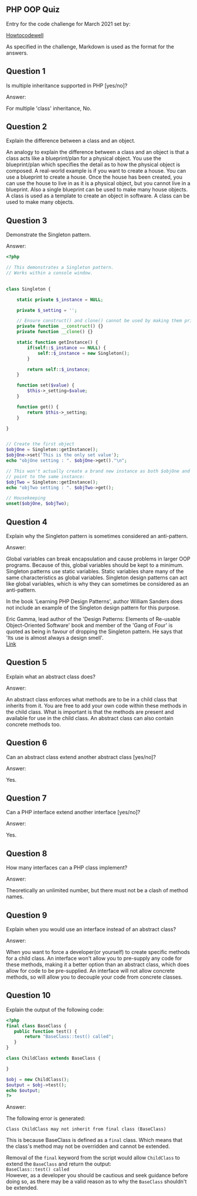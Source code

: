 
## PHP OOP Quiz

Entry for the code challenge for March 2021 set by:

[Howtocodewell](https://codechallenges.howtocodewell.net/)

As specified in the challenge, Markdown is used as the format for the answers.


## Question 1

Is multiple inheritance supported in PHP [yes/no]?

Answer:

For multiple 'class' inheritance, No.


## Question 2

Explain the difference between a class and an object.

An analogy to explain the difference between a class and an object is that a class acts like a blueprint/plan for a physical object.
You use the blueprint/plan which specifies the detail as to how the physical object is composed.
A real-world example is if you want to create a house. You can use a blueprint to create a house. Once the house has been created, you can use the house to live in as it is a physical object, but you cannot live in a blueprint.
Also a single blueprint can be used to make many house objects.  
A class is used as a template to create an object in software. A class can be used to make many objects.

## Question 3

Demonstrate the Singleton pattern.

Answer:

```php
<?php

// This demonstrates a Singleton pattern.
// Works within a console window.

 
class Singleton {

	static private $_instance = NULL;

	private $_setting = '';

	// Ensure construct() and clone() cannot be used by making them private
	private function __construct() {}
	private function __clone() {}

	static function getInstance() {
		if(self::$_instance == NULL) {
			self::$_instance = new Singleton();
		}

		return self::$_instance;
	}

	function set($value) {
		$this->_setting=$value;
	}

	function get() {
		return $this->_setting;
	}

}


// Create the first object
$objOne = Singleton::getInstance();
$objOne->set('This is the only set value');
echo "objOne setting : ". $objOne->get()."\n";

// This won't actually create a brand new instance as both $objOne and $objTwo 
// point to the same instance:
$objTwo = Singleton::getInstance();
echo "objTwo setting : ". $objTwo->get();

// Housekeeping
unset($objOne, $objTwo);
```

## Question 4

Explain why the Singleton pattern is sometimes considered an anti-pattern.

Answer:  

Global variables can break encapsulation and cause problems in larger OOP programs. Because of this, global variables should be kept to a minimum.
Singleton patterns use static variables. Static variables share many of the same characteristics as global variables. Singleton design patterns can act like global variables, which is why they can sometimes be considered as an anti-pattern.

In the book 'Learning PHP Design Patterns', author William Sanders does not include an example of the Singleton design pattern for this purpose.

Eric Gamma, lead author of the 'Design Patterns: Elements of Re-usable Object-Oriented Software' book and member of the 'Gang of Four' is quoted as being in favour of dropping the Singleton pattern. He says that 'Its use is almost always a design smell'.  
[Link](https://www.informit.com/articles/article.aspx?p=1404056)

## Question 5

Explain what an abstract class does?

Answer: 

An abstract class enforces what methods are to be in a child class that inherits from it.
You are free to add your own code within these methods in the child class. What is important is that the methods are present and available for use in the child class.
An abstract class can also contain concrete methods too.



## Question 6

Can an abstract class extend another abstract class [yes/no]?

Answer:

Yes.


## Question 7

Can a PHP interface extend another interface [yes/no]?

Answer:

Yes.


## Question 8

How many interfaces can a PHP class implement?

Answer:

Theoretically an unlimited number, but there must not be a clash of method names.


## Question 9

Explain when you would use an interface instead of an abstract class?

Answer:

When you want to force a developer(or yourself) to create specific methods for a child class. An interface won't allow you to pre-supply any code for these methods, making it a better option than an abstract class, which does allow for code to be pre-supplied. 
An interface will not allow concrete methods, so will allow you to decouple your code from concrete classes. 



## Question 10


Explain the output of the following code:

```php
<?php
final class BaseClass {
   public function test() {
       return "BaseClass::test() called";
   }
}

class ChildClass extends BaseClass {

}

$obj = new ChildClass();
$output = $obj->test();
echo $output;
?>

```

Answer:  

The following error is generated: 

`Class ChildClass may not inherit from final class (BaseClass)`  

This is because BaseClass is defined as a `final` class.
Which means that the class's method may not be overridden and cannot be extended.

Removal of the `final` keyword from the script would allow `ChildClass` to extend the `BaseClass` and return the output:  
`BaseClass::test() called`  
However, as a developer you should be cautious and seek guidance before doing so, as there may be a valid reason as to why the `BaseClass` shouldn't be extended. 


